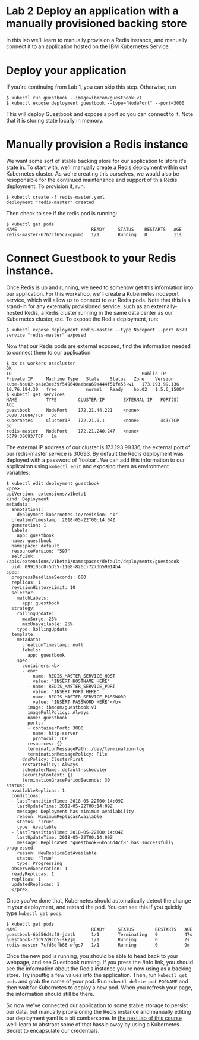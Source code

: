 # Lab 2 Deploy an application with a manually provisioned backing store

In this lab we'll learn to manually provision a Redis instance, and manually connect it to an
application hosted on the IBM Kubernetes Service.

# Deploy your application

If you're continuing from Lab 1, you can skip this step. Otherwise, run

```console
$ kubectl run guestbook --image=ibmcom/guestbook:v1
$ kubectl expose deployment guestbook --type="NodePort" --port=3000
```

This will deploy Guestbook and expose a port so you can connect to it. Note that
it is storing state locally in memory.

# Manually provision a Redis instance

We want some sort of stable backing store for our application to store it's state in. To start with,
we'll manually create a Redis deployment within out Kubernetes cluster. As we're creating this ourselves,
we would also be resoponsible for the continued maintenance and support of this Redis deployment. To
provision it, run:
```console
$ kubectl create -f redis-master.yaml
deployment "redis-master" created
```
Then check to see if the redis pod is running:
```console
$ kubectl get pods
NAME                            READY     STATUS    RESTARTS   AGE
redis-master-6767cf65c7-qpnmd   1/1       Running   0          11s
```

# Connect Guestbook to your Redis instance.

Once Redis is up and running, we need to somehow get this information into our application. For this workshop,
we'll create a Kubernetes nodeport service, which will allow us to connect to our Redis pods. Note that this is
a stand-in for any externally provisioned service, such as an externally-hosted Redis, a Redis cluster running
in the same data center as our Kubernetes cluster, etc. To expose the Redis deployment, run:
```console
$ kubectl expose deployment redis-master --type Nodeport --port 6379
service "redis-master" exposed
```

Now that our Redis pods are external exposed, find the information needed to connect them to our application.
```console
$ bx cs workers osscluster
OK
ID                                                 Public IP        Private IP     Machine Type   State    Status   Zone    Version  
kube-hou02-pa1e3ee39f549640aebea69a444f51fe55-w1   173.193.99.136   10.76.194.30   free           normal   Ready    hou02   1.5.6_1500*
$ kubectl get services
NAME           TYPE        CLUSTER-IP       EXTERNAL-IP   PORT(S)          AGE
guestbook      NodePort    172.21.44.221    <none>        3000:31084/TCP   3d
kubernetes     ClusterIP   172.21.0.1       <none>        443/TCP          3d
redis-master   NodePort    172.21.240.247   <none>        6379:30693/TCP   1m
```
The external IP address of our cluster is 173.193.99.136, the external port of our redis-master
service is 30693. By default the Redis deployment was deployed with a password of 'foobar'. We
can add this information to our applicaiton using `kubectl edit` and exposing them as
environment variables:

```
$ kubectl edit deployment guestbook
<pre>
apiVersion: extensions/v1beta1
kind: Deployment
metadata:
  annotations:
    deployment.kubernetes.io/revision: "1"
  creationTimestamp: 2018-05-22T00:14:04Z
  generation: 1
  labels:
    app: guestbook
  name: guestbook
  namespace: default
  resourceVersion: "597"
  selfLink: /apis/extensions/v1beta1/namespaces/default/deployments/guestbook
  uid: 099103c8-5d55-11e8-826c-7273b59914b4
spec:
  progressDeadlineSeconds: 600
  replicas: 1
  revisionHistoryLimit: 10
  selector:
    matchLabels:
      app: guestbook
  strategy:
    rollingUpdate:
      maxSurge: 25%
      maxUnavailable: 25%
    type: RollingUpdate
  template:
    metadata:
      creationTimestamp: null
      labels:
        app: guestbook
    spec:
      containers:<b>   
      - env:
        - name: REDIS_MASTER_SERVICE_HOST
          value: "INSERT HOSTNAME HERE"
        - name: REDIS_MASTER_SERVICE_PORT
          value: "INSERT PORT HERE"
        - name: REDIS_MASTER_SERVICE_PASSWORD
          value: "INSERT PASSWORD HERE"</b>
        image: ibmcom/guestbook:v1
        imagePullPolicy: Always
        name: guestbook
        ports:
        - containerPort: 3000
          name: http-server
          protocol: TCP
        resources: {}
        terminationMessagePath: /dev/termination-log
        terminationMessagePolicy: File
      dnsPolicy: ClusterFirst
      restartPolicy: Always
      schedulerName: default-scheduler
      securityContext: {}
      terminationGracePeriodSeconds: 30
status:
  availableReplicas: 1
  conditions:
  - lastTransitionTime: 2018-05-22T00:14:09Z
    lastUpdateTime: 2018-05-22T00:14:09Z
    message: Deployment has minimum availability.
    reason: MinimumReplicasAvailable
    status: "True"
    type: Available
  - lastTransitionTime: 2018-05-22T00:14:04Z
    lastUpdateTime: 2018-05-22T00:14:09Z
    message: ReplicaSet "guestbook-6b556d4cf8" has successfully progressed.
    reason: NewReplicaSetAvailable
    status: "True"
    type: Progressing
  observedGeneration: 1
  readyReplicas: 1
  replicas: 1
  updatedReplicas: 1
  </pre>
```

Once you've done that, Kubernetes should automatically detect the change in your deployment,
and restard the pod. You can see this if you quickly type `kubectl get pods`.
```console
$ kubectl get pods
NAME                            READY     STATUS        RESTARTS   AGE
guestbook-6b556d4cf8-jdztk      1/1       Terminating   0          47s
guestbook-7dd97d9cb5-sk2jm      1/1       Running       0          2s
redis-master-7cfd6dfb86-wfgs7   1/1       Running       0          9m
```

Once the new pod is running, you should be able to head back to your webpage, and see 
Guestbook running. If you press the /info link, you should see the information about 
the Redis instance you're now using as a backing store. Try inputtig a few values into 
the application. Then, run `kubectl get pods` and grab the name of your pod. Run 
`kubectl delete pod PODNAME` and then wait for Kubernetes to deploy a new pod. 
When you refresh your page, the information should still be there.

So now we've connected our application to some stable storage to persist our data, but manually
provisioning the Redis instance and manually editing our deployment yaml is a bit cumbersome.
In [the next lab of this course](../Lab3/README.md) we'll learn to abstract some of that hassle
away by using a Kubernetes Secret to encapsulate our credentials.
